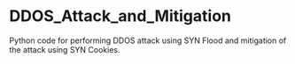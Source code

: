 # DDOS_Attack_and_Mitigation
Python code for performing DDOS attack using SYN Flood and mitigation of the attack using SYN Cookies.
